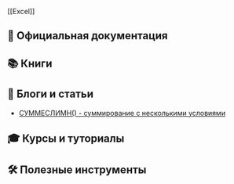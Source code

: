 [[Excel]]
## 📖 Официальная документация

## 📚 Книги

## 📝 Блоги и статьи
- [СУММЕСЛИМН() - суммирование с несколькими условиями](https://dzen.ru/a/YRY-AAS4HR5IlLqk)

## 🎓 Курсы и туториалы

## 🛠 Полезные инструменты
